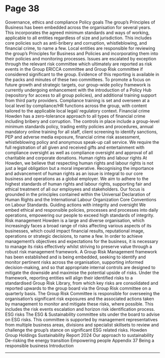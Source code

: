 # Page 38

Governance, ethics and compliance
Policy goals
The group’s Principles of Business has 
been embedded across the organisation 
for several years. This incorporates 
the agreed minimum standards 
and ways of working, applicable to 
all entities regardless of size and 
jurisdiction. This includes core policies 
such as anti-bribery and corruption, 
whistleblowing, and financial crime, 
to name a few. 
Local entities are responsible for 
reviewing the group’s Principles for 
Business and Policies and incorporating 
them into their policies and monitoring 
processes. Issues are escalated by 
exception through the relevant risk 
committee which ultimately are reported 
as risk events in the Group ERICCA 
committee and Group Risk committee 
if considered significant to the group. 
Evidence of this reporting is available 
in the packs and minutes of these 
two committees.
To promote a focus on future growth 
and strategic targets, our group-wide 
policy framework is currently undergoing 
enhancement with the introduction of a 
Policy Hub (repository for access to all 
group policies), and additional training 
support from third party providers. 
Compliance training is set and overseen 
at a local level by compliance/HR 
functions across the group, with content 
tailored to the applicable local legal/ 
regulatory context.
Financial crime 
Howden has a zero-tolerance approach 
to all types of financial crime including 
bribery and corruption. The controls in 
place include a group-level minimum 
standards policy, trading entity policies 
and procedures, annual mandatory online 
training for all staff, client screening to 
identify sanctions, PEP and adverse 
media exposure, financial crime risk 
assessment, whistleblowing policy and 
anonymous speak-up call service. We 
require the full registration of all given 
and received gifts and entertainment 
with compliance oversight as well as 
compliance oversight and approval of all 
charitable and corporate donations. 
Human rights and labour rights
At Howden, we believe that respecting 
human rights and labour rights is not 
just a legal obligation but a moral 
imperative. Recognising the importance 
and advancement of human rights as an 
issue is integral to our core business and 
operations as a global employer.
We aim to adhere to the highest 
standards of human rights and labour 
rights, supporting fair and ethical 
treatment of all our employees and 
stakeholders. Our focus is grounded 
in the principles contained within the 
Universal Declaration of Human Rights 
and the International Labour Organization 
Core Conventions on Labour Standards.
Guiding actions with integrity and oversight 
We embed ethical and 
responsible policies, processes 
and processes into daily 
operations, empowering our 
people to exceed high standards 
of integrity.
Risk management 
Howden is a large and diverse 
organisation, which increasingly faces 
a broad range of risks affecting various 
aspects of its businesses, which could 
impact financial results, reputational 
image, operations or strategic 
decisions, to name a few. In order to 
achieve management’s objectives and 
expectations for the business, it is 
necessary to manage its risks effectively 
whilst striving to preserve value through a 
robust risk management framework. 
A Group Risk Management framework 
has been established and is being 
embedded, seeking to identify and 
monitor pertinent risks across the 
organisation, supporting informed 
decision-making, and so that appropriate 
internal controls are designed to 
mitigate the downside and maximise 
the potential upside of risks. Under the 
framework, reporting entities will align 
their identified risks to a standardised 
Group Risk Library, from which key risks 
are consolidated and reported upwards 
to the group board via the Group Risk 
committee on a quarterly basis.
The Group Risk Committee is responsible 
for overseeing the organisation’s 
significant risk exposures and the 
associated actions taken by management 
to monitor and mitigate these risks, 
where possible. This includes the risk 
events escalation and horizon risk 
identification process. 
ESG risks
The ESG & Sustainability committee 
sits under the board to advise on ESG 
risks. This committee is supported by 
management representatives from 
multiple business areas, divisions 
and specialist skillsets to review 
and challenge the group’s stance 
on significant ESG related risks. 
Howden Group Holdings
Sustainability Report 2024
Our approach to sustainability
De-risking the energy transition
Empowering people 
Appendix
37
Being a responsible business
Introduction


---